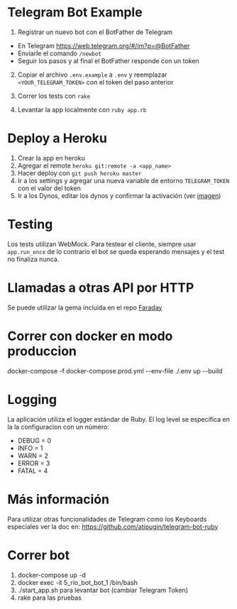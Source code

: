 Telegram Bot Example
====================

1. Registrar un nuevo bot con el BotFather de Telegram

* En Telegram https://web.telegram.org/#/im?p=@BotFather
* Enviarle el comando `/newbot`
* Seguir los pasos y al final el BotFather responde con un token

2. Copiar el archivo `.env.example` a `.env` y reemplazar `<YOUR_TELEGRAM_TOKEN>` con el token del paso anterior

3. Correr los tests con `rake`

4. Levantar la app localmente con `ruby app.rb`

# Deploy a Heroku

1. Crear la app en heroku
2. Agregar el remote `heroku git:remote -a <app_name>`
3. Hacer deploy con `git push heroku master`
4. Ir a los settings y agregar una nueva variable de entorno `TELEGRAM_TOKEN` con el valor del token
5. Ir a los Dynos, editar los dynos y confirmar la activación (ver [imagen](https://www.dropbox.com/s/h2hqimu7pbsqrhj/Screenshot%202019-05-15%2021.38.07.png?dl=0))

# Testing

Los tests utilizan WebMock. Para testear el cliente, siempre usar `app.run_once` de lo contrario el bot se queda esperando mensajes y el test no finaliza nunca.

# Llamadas a otras API por HTTP

Se puede utilizar la gema incluida en el repo [Faraday](https://github.com/lostisland/faraday#faraday)

# Correr con docker en modo produccion

docker-compose -f docker-compose.prod.yml --env-file ./.env up --build


# Logging

La aplicación utiliza el logger estándar de Ruby.
El log level se especifica en la la configuracion con un número:

* DEBUG = 0
* INFO = 1
* WARN = 2
* ERROR = 3
* FATAL = 4

# Más información

Para utilizar otras funcionalidades de Telegram como los Keyboards especiales ver la doc en: https://github.com/atipugin/telegram-bot-ruby

# Correr bot

1. docker-compose up -d
2. docker exec -it 5_rio_bot_bot_1 /bin/bash
3. ./start_app.sh para levantar bot (cambiar Telegram Token)
4. rake para las pruebas